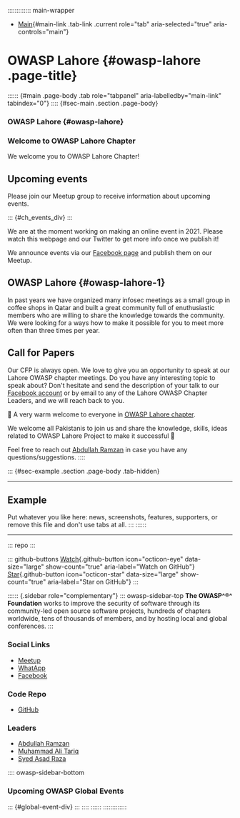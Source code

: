 ::::::::::::: main-wrapper
- [Main](#div-main){#main-link .tab-link .current role="tab"
  aria-selected="true" aria-controls="main"}

# OWASP Lahore {#owasp-lahore .page-title}

:::::: {#main .page-body .tab role="tabpanel" aria-labelledby="main-link" tabindex="0"}
:::: {#sec-main .section .page-body}
### OWASP Lahore {#owasp-lahore}

### Welcome to OWASP Lahore Chapter

We welcome you to OWASP Lahore Chapter!

## Upcoming events

Please join our Meetup group to receive information about upcoming
events.

::: {#ch_events_div}
:::

We are at the moment working on making an online event in 2021. Please
watch this webpage and our Twitter to get more info once we publish it!

We announce events via our [Facebook
page](https://www.facebook.com/owasplahore/) and publish them on our
Meetup.

## OWASP Lahore {#owasp-lahore-1}

In past years we have organized many infosec meetings as a small group
in coffee shops in Qatar and built a great community full of
enuthusiastic members who are willing to share the knowledge towards the
community. We were looking for a ways how to make it possible for you to
meet more often than three times per year.

## Call for Papers

Our CFP is always open. We love to give you an opportunity to speak at
our Lahore OWASP chapter meetings. Do you have any interesting topic to
speak about? Don't hesitate and send the description of your talk to our
[Facebook account](https://www.facebook.com/owasplahore/) or by email to
any of the Lahore OWASP Chapter Leaders, and we will reach back to you.

👋 A very warm welcome to everyone in [OWASP Lahore
chapter](index.html).

We welcome all Pakistanis to join us and share the knowledge, skills,
ideas related to OWASP Lahore Project to make it successful 🙂

Feel free to reach out [Abdullah
Ramzan](../cdn-cgi/l/email-protection.html#79181b1d0c15151811570b181403181739160e180a0957160b1e)
in case you have any questions/suggestions.
::::

::: {#sec-example .section .page-body .tab-hidden}

------------------------------------------------------------------------

## Example

Put whatever you like here: news, screenshots, features, supporters, or
remove this file and don't use tabs at all.
:::
::::::

------------------------------------------------------------------------

::: repo
:::

::: github-buttons
[Watch](https://github.com/owasp/www-chapter-lahore/subscription){.github-button
icon="octicon-eye" data-size="large" show-count="true"
aria-label="Watch on GitHub"}
[Star](https://github.com/owasp/www-chapter-lahore){.github-button
icon="octicon-star" data-size="large" show-count="true"
aria-label="Star on GitHub"}
:::

:::::: {.sidebar role="complementary"}
::: owasp-sidebar-top
**The OWASP^®^ Foundation** works to improve the security of software
through its community-led open source software projects, hundreds of
chapters worldwide, tens of thousands of members, and by hosting local
and global conferences.
:::

### Social Links

- [Meetup](https://www.meetup.com/owasp-lahore-chapter/)
- [WhatApp](https://chat.whatsapp.com/IZmxCVWsS13FjFqOlUihcb)
- [Facebook](https://www.facebook.com/owasplahore/)

### Code Repo

- [GitHub](https://github.com/OWASP/www-chapter-lahore)

### Leaders

- [Abdullah
  Ramzan](../cdn-cgi/l/email-protection.html#b5d4d7d1c0d9d9d4dd9bc7d4d8cfd4dbf5dac2d4c6c59bdac7d2)
- [Muhammad Ali
  Tariq](../cdn-cgi/l/email-protection.html#412c3429202c2c20256f202d283520332830012e362032316f2e3326)
- [Syed Asad
  Raza](../cdn-cgi/l/email-protection.html#85f6fce0e1e4f6e4e1abf7e4ffe4c5eaf2e4f6f5abeaf7e2)

:::: owasp-sidebar-bottom
### Upcoming OWASP Global Events

::: {#global-event-div}
:::
::::
::::::
:::::::::::::
